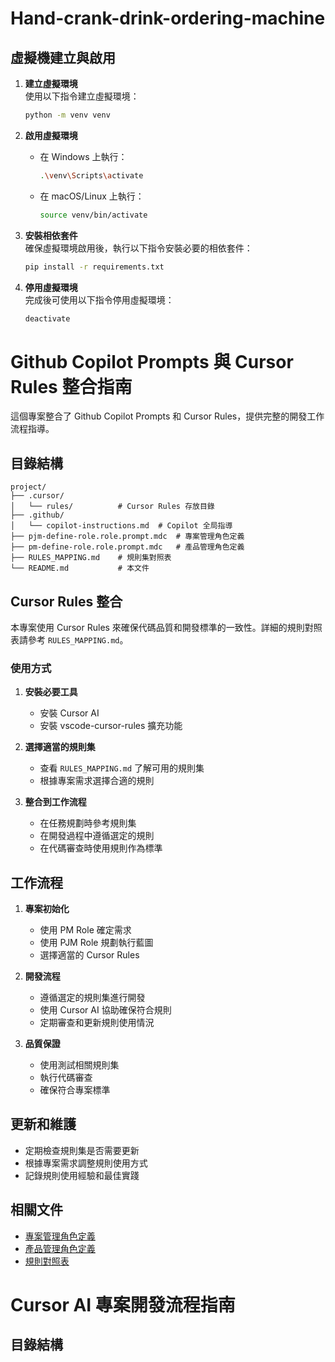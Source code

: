 # Hand-crank-drink-ordering-machine

## 虛擬機建立與啟用

1. **建立虛擬環境**  
   使用以下指令建立虛擬環境：
   ```bash
   python -m venv venv
   ```

2. **啟用虛擬環境**  
   - 在 Windows 上執行：
     ```bash
     .\venv\Scripts\activate
     ```
   - 在 macOS/Linux 上執行：
     ```bash
     source venv/bin/activate
     ```

3. **安裝相依套件**  
   確保虛擬環境啟用後，執行以下指令安裝必要的相依套件：
   ```bash
   pip install -r requirements.txt
   ```

4. **停用虛擬環境**  
   完成後可使用以下指令停用虛擬環境：
   ```bash
   deactivate
   ```

# Github Copilot Prompts 與 Cursor Rules 整合指南

這個專案整合了 Github Copilot Prompts 和 Cursor Rules，提供完整的開發工作流程指導。

## 目錄結構

```
project/
├── .cursor/
│   └── rules/          # Cursor Rules 存放目錄
├── .github/
│   └── copilot-instructions.md  # Copilot 全局指導
├── pjm-define-role.role.prompt.mdc  # 專案管理角色定義
├── pm-define-role.role.prompt.mdc   # 產品管理角色定義
├── RULES_MAPPING.md    # 規則集對照表
└── README.md           # 本文件
```

## Cursor Rules 整合

本專案使用 Cursor Rules 來確保代碼品質和開發標準的一致性。詳細的規則對照表請參考 `RULES_MAPPING.md`。

### 使用方式

1. **安裝必要工具**
   - 安裝 Cursor AI
   - 安裝 vscode-cursor-rules 擴充功能

2. **選擇適當的規則集**
   - 查看 `RULES_MAPPING.md` 了解可用的規則集
   - 根據專案需求選擇合適的規則

3. **整合到工作流程**
   - 在任務規劃時參考規則集
   - 在開發過程中遵循選定的規則
   - 在代碼審查時使用規則作為標準

## 工作流程

1. **專案初始化**
   - 使用 PM Role 確定需求
   - 使用 PJM Role 規劃執行藍圖
   - 選擇適當的 Cursor Rules

2. **開發流程**
   - 遵循選定的規則集進行開發
   - 使用 Cursor AI 協助確保符合規則
   - 定期審查和更新規則使用情況

3. **品質保證**
   - 使用測試相關規則集
   - 執行代碼審查
   - 確保符合專案標準

## 更新和維護

- 定期檢查規則集是否需要更新
- 根據專案需求調整規則使用方式
- 記錄規則使用經驗和最佳實踐

## 相關文件

- [專案管理角色定義](./pjm-define-role.role.prompt.mdc)
- [產品管理角色定義](./pm-define-role.role.prompt.mdc)
- [規則對照表](./RULES_MAPPING.md)

# Cursor AI 專案開發流程指南

## 目錄結構